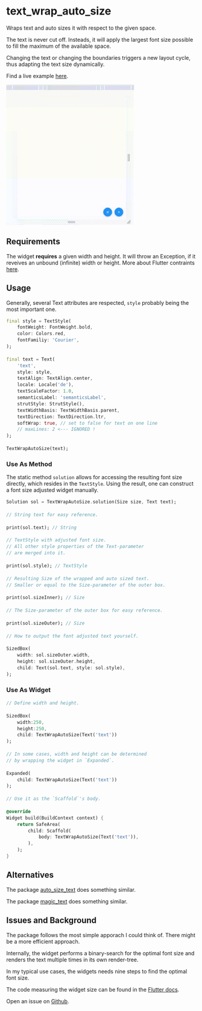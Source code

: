 # text_wrap_auto_size

Wraps text and auto sizes it with respect to the given space.

The text is never cut off. Insteads, it will apply the largest font size possible to fill the maximum of the available space.

Changing the text or changing the boundaries triggers a new layout cycle, thus adapting the text size dynamically.

Find a live example [here](https://xerik.github.io/text_wrap_auto_size/).

![](screen-capture.gif)

## Requirements 

The widget **requires** a given width and height. It will throw an Exception, if it reveives an unbound (infinite) width or height. More about Flutter contraints [here](https://docs.flutter.dev/ui/layout/constraints).

## Usage

Generally, several Text attributes are respected, `style` probably being the most important one.

```dart
final style = TextStyle(
    fontWeight: FontWeight.bold, 
    color: Colors.red,
    fontFamiliy: 'Courier',
);

final text = Text(
    'text',
    style: style,
    textAlign: TextAlign.center,
    locale: Locale('de'),
    textScaleFactor: 1.0,
    semanticsLabel: 'semanticsLabel',
    strutStyle: StrutStyle(),
    textWidthBasis: TextWidthBasis.parent,
    textDirection: TextDirection.ltr,
    softWrap: true, // set to false for text on one line
    // maxLines: 2 <--- IGNORED !
);

TextWrapAutoSize(text);
```

### Use As Method

The static method `solution` allows for accessing the resulting font size directly, which resides in the `TextStyle`. Using the result, one can construct a font size adjusted widget manually.

```dart
Solution sol = TextWrapAutoSize.solution(Size size, Text text);

// String text for easy reference.

print(sol.text); // String 

// TextStyle with adjusted font size.  
// All other style properties of the Text-parameter 
// are merged into it.

print(sol.style); // TextStyle 

// Resulting Size of the wrapped and auto sized text.
// Smaller or equal to the Size-parameter of the outer box.

print(sol.sizeInner); // Size

// The Size-parameter of the outer box for easy reference.

print(sol.sizeOuter); // Size

// How to output the font adjusted text yourself.

SizedBox(
    width: sol.sizeOuter.width,
    height: sol.sizeOuter.height,
    child: Text(sol.text, style: sol.style),
);
```

### Use As Widget



```dart
// Define width and height.

SizedBox(
    width:250,
    height:250,
    child: TextWrapAutoSize(Text('text'))
);

// In some cases, width and height can be determined 
// by wrapping the widget in `Expanded`.

Expanded(
    child: TextWrapAutoSize(Text('text'))
);

// Use it as the `Scaffold`'s body.

@override
Widget build(BuildContext context) {
    return SafeArea(
        child: Scaffold(
            body: TextWrapAutoSize(Text('text')),
        ),
    );
}
```

## Alternatives

The package [auto_size_text](https://pub.dev/packages/auto_size_text) does something similar.

The package [magic_text](https://pub.dev/packages/magic_text) does something similar.

## Issues and Background

The package follows the most simple apporach I could think of. There might be a more efficient approach.

Internally, the widget performs a binary-search for the optimal font size and renders the text multiple times in its own render-tree.

In my typical use cases, the widgets needs nine steps to find the optimal font size.

The code measuring the widget size can be found in the [Flutter docs](https://api.flutter.dev/flutter/widgets/BuildOwner-class.html).

Open an issue on [Github](https://github.com/xErik/text_wrap_auto_size/issues).